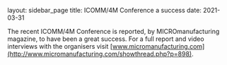 layout: sidebar_page
title: ICOMM/4M Conference a success
date: 2021-03-31

The recent ICOMM/4M Conference is reported, by MICROmanufacturing magazine, to have been a great success. For a full report and video interviews with the organisers visit [www.micromanufacturing.com](http://www.micromanufacturing.com/showthread.php?p=898).